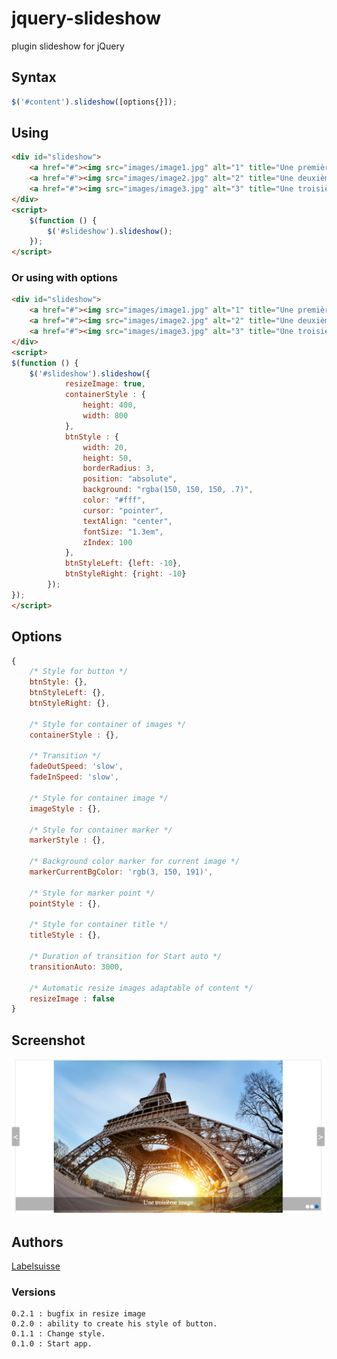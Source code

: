 jquery-slideshow
================

plugin slideshow for jQuery

## Syntax
```javascript
$('#content').slideshow([options{}]);
```

## Using
```html
<div id="slideshow">
    <a href="#"><img src="images/image1.jpg" alt="1" title="Une première image"></a>
    <a href="#"><img src="images/image2.jpg" alt="2" title="Une deuxième image"></a>
    <a href="#"><img src="images/image3.jpg" alt="3" title="Une troisième image"></a>
</div>
<script>
    $(function () {
        $('#slideshow').slideshow();
    });
</script>
```

### Or using with options
```html
<div id="slideshow">
    <a href="#"><img src="images/image1.jpg" alt="1" title="Une première image"></a>
    <a href="#"><img src="images/image2.jpg" alt="2" title="Une deuxième image"></a>
    <a href="#"><img src="images/image3.jpg" alt="3" title="Une troisième image"></a>
</div>
<script>
$(function () {
    $('#slideshow').slideshow({
            resizeImage: true, 
            containerStyle : {
                height: 400,
                width: 800
            },
            btnStyle : {
                width: 20,
                height: 50,
                borderRadius: 3,
                position: "absolute",
                background: "rgba(150, 150, 150, .7)",
                color: "#fff",
                cursor: "pointer",
                textAlign: "center",
                fontSize: "1.3em",
                zIndex: 100
            },
            btnStyleLeft: {left: -10},
            btnStyleRight: {right: -10}
        });
});
</script>
```

## Options
```javascript
{
    /* Style for button */
    btnStyle: {},
    btnStyleLeft: {},
    btnStyleRight: {},

    /* Style for container of images */
    containerStyle : {},

    /* Transition */
    fadeOutSpeed: 'slow',
    fadeInSpeed: 'slow',

    /* Style for container image */
    imageStyle : {},

    /* Style for container marker */
    markerStyle : {},

    /* Background color marker for current image */
    markerCurrentBgColor: 'rgb(3, 150, 191)',

    /* Style for marker point */
    pointStyle : {},

    /* Style for container title */
    titleStyle : {},

    /* Duration of transition for Start auto */
    transitionAuto: 3000,

    /* Automatic resize images adaptable of content */
    resizeImage : false
}
```

## Screenshot
![Screenshot](/screenshot.png "Screenshot")

## Authors
[Labelsuisse](https://github.com/Labelsuisse)

### Versions

    0.2.1 : bugfix in resize image
    0.2.0 : ability to create his style of button.
    0.1.1 : Change style.
    0.1.0 : Start app.